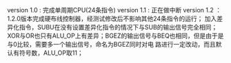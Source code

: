 version 1.0 : 完成单周期CPU(24条指令)
version 1.1 : 正在做中断
version 1.2 ： 1.2.0版本完成硬布线控制器，经测试修改后不影响其他24条指令的运行；
      加入差异化指令，SUBU在没有设置差异化指令的情况下与SUB的输出信号完全相同；XOR与OR也只有ALU_OP上有差异；BGEZ的输出信号与BEQ也相同，但是由于是与0比较，需要多一个输出信号，命名为BGEZ同时对电       路进行一定改动，而且默认有符号数，ALU_OP取11；
